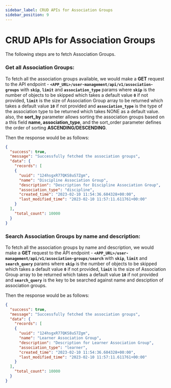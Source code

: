 ```yaml
---
sidebar_label: CRUD APIs for Association Groups
sidebar_position: 9
---
```


# CRUD APIs for Association Groups

The following steps are to fetch Association Groups.


### Get all Association Groups:

To fetch all the association groups available, we would make a **GET** request to the API endpoint - **`<APP_URL>/user-management/api/v1/association-groups`** with **`skip`**, **`limit`** and **`association_type`** params where **`skip`** is the number of objects to be skipped which takes a default value **`0`** if not provided, **`limit`** is the size of Association Group array to be returned which takes a default value **`10`** if not provided and **`association_type`** is the type of the association type to be returned which takes NONE as a default value. also, the **sort_by** parameter allows sorting the association groups based on a this field **name, association_type**, and the sort_order parameter defines the order of sorting **ASCENDING/DESCENDING**. 

Then the response would be as follows: 

```json
{
  "success": true,
  "message": "Successfully fetched the association groups",
  "data": {
    "records": [
    {
      "uuid": "124hsgxR77QKS8uS7Zgm",
      "name": "Discipline Association Group",
      "description": "Description for Discipline Association Group",
      "association_type": "discipline",
      "created_time": "2023-02-10 11:54:36.604328+00:00",
      "last_modified_time": "2023-02-10 11:57:11.611761+00:00"
    }
  ],
    "total_count": 10000
  }
}
```

### Search Association Groups by name and description:

To fetch all the association groups by name and description, we would make a **GET** request to the API endpoint - **`<APP_URL>/user-management/api/v1/association-groups/search`** with **`skip`**, **`limit`** and **`search_query`** params where **`skip`** is the number of objects to be skipped which takes a default value **`0`** if not provided, **`limit`** is the size of Association Group array to be returned which takes a default value **`10`** if not provided and **`search_query`** is the key to be searched against name and desciption of association groups.

Then the response would be as follows: 

```json
{
  "success": true,
  "message": "Successfully fetched the association groups",
  "data": {
    "records": [
    {
      "uuid": "124hsgxR77QKS8uS7Zgm",
      "name": "Learner Association Group",
      "description": "Description for Learner Association Group",
      "association_type": "learner",
      "created_time": "2023-02-10 11:54:36.604328+00:00",
      "last_modified_time": "2023-02-10 11:57:11.611761+00:00"
    }
  ],
    "total_count": 10000
  }
}